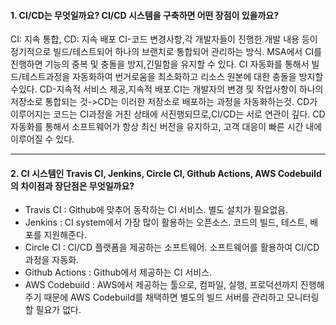 #### 1. CI/CD는 무엇일까요? CI/CD 시스템을 구축하면 어떤 장점이 있을까요?
CI: 지속 통합, CD: 지속 배포
CI-코드 변경사항,각 개발자들이 진행한 개발 내용 등이 정기적으로 빌드/테스트되어 하나의 브랜치로 통합되어 관리하는 방식.
MSA에서 CI를 진행하면 기능의 중복 및 충돌을 방지,긴밀함을 유지할 수 있다.
CI 자동화를 통해서 빌드/테스트과정을 자동화하여 번거로움을 최소화하고 리소스 원본에 대한 충돌을 방지할 수있다.
CD-지속적 서비스 제공,지속적 배포.CI는 개발자의 변경 및 작업사항이 하나의 저장소로 통합되는 것->CD는 이러한 저장소로 배포하는 과정을 자동화하는것.
CD가 이루어지는 코드는 CI과정을 거친 상태에 서진행되므로,CI/CD는 서로 연관이 깊다.
CD 자동화를 통해서 소프트웨어가 항상 최신 버전을 유지하고, 고객 대응이 빠른 시간 내에 이루어질 수 있다.

---

#### 2. CI 시스템인 Travis CI, Jenkins, Circle CI, Github Actions, AWS Codebuild의 차이점과 장단점은 무엇일까요?
- Travis CI : Github에 맞추어 동작하는 CI 서비스. 별도 설치가 필요없음.
- Jenkins : CI system에서 가장 많이 활용하는 오픈소스. 코드의 빌드, 테스트, 배포를 지원해준다.
- Circle CI : CI/CD 플랫폼을 제공하는 소프트웨어. 소프트웨어를 활용하여 CI/CD 과정을 자동화.
- Github Actions : Github에서 제공하는 CI 서비스.
- AWS Codebuild : AWS에서 제공하는 툴으로, 컴파일, 실행, 프로덕션까지 진행해주기 때문에 AWS Codebuild를 채택하면 별도의 빌드 서버를 관리하고 모니터링할 필요가 없다.
